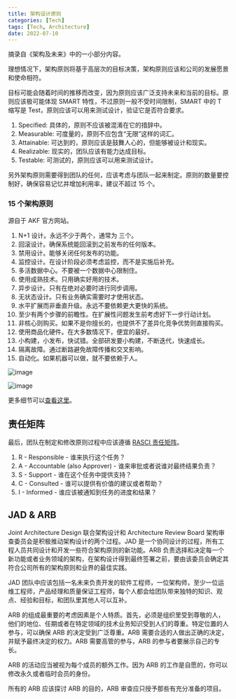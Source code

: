 ```yaml
---
title: 架构设计原则
categories: [Tech]
tags: [Tech, Architecture]
date: 2022-07-10
---
```


摘录自《架构及未来》中的一小部分内容。

理想情况下，架构原则将基于高层次的目标决策，架构原则应该和公司的发展愿景和使命相符。

目标可能会随着时间的推移而改变，因为原则应该广泛支持未来和当前的目标。原则应该极可能体现 SMART 特性，不过原则一般不受时间限制，SMART 中的 T 缩写是 Test，原则应该可以用来测试设计，验证它是否符合要求。

1. Specified: 具体的，原则不应该被混淆在它的措辞中。
2. Measurable: 可度量的，原则不应包含“无限”这样的词汇。
3. Attainable: 可达到的，原则应该是鼓舞人心的，但能够被设计和现实。
4. Realizable: 现实的，团队应该有能力达成目标。
5. Testable: 可测试的，原则应该可以用来测试设计。

另外架构原则需要得到团队的任何，应该考虑与团队一起来制定。原则的数量要控制好，确保容易记忆并增加利用率，建议不超过 15 个。

### 15 个架构原则

源自于 AKF 官方网站。

1. N+1 设计。永远不少于两个，通常为 三个。
2. 回滚设计。确保系统能回滚到之前发布的任何版本。
3. 禁用设计。能够关闭任何发布的功能。
4. 监控设计。在设计阶段必须考虑监控，而不是实施后补充。
5. 多活数据中心。不要被一个数据中心限制住。
6. 使用成熟技术。只用确实好用的技术。
7. 异步设计。只有在绝对必要时进行同步调用。
8. 无状态设计。只有业务确实需要时才使用状态。
9. 水平扩展而非垂直升级。永远不要依赖更大更快的系统。
10. 至少有两个步骤的前瞻性。在扩展性问题发生前考虑好下一步行动计划。
11. 非核心则购买。如果不是你擅长的，也提供不了差异化竞争优势则直接购买。
12. 使用商品化硬件。在大多数情况下，便宜的最好。
13. 小构建，小发布，快试错。全部研发要小构建，不断迭代，快速成长。
14. 隔离故障。通过断路避免故障传播和交叉影响。
15. 自动化。如果机器可以做，就不要依赖于人。

![image](https://image.tobyqin.cn/202207112234523.png)

![image](https://image.tobyqin.cn/202207112234113.png)

更多细节可以[查看这里](https://akfpartners.com/growth-blog/role-of-architectural-principles-in-software-development-and-systems-develo)。

## 责任矩阵

最后，团队在制定和修改原则过程中应该遵循 [RASCI 责任矩阵](https://en.wikipedia.org/wiki/Responsibility_assignment_matrix)。

1. R - Responsible - 谁来执行这个任务？
2. A - Accountable (also Approver) - 谁来审批或者说谁对最终结果负责？
3. S - Support - 谁在这个任务中提供支持？
4. C - Consulted - 谁可以提供有价值的建议或者帮助？
5. I - Informed - 谁应该被通知到任务的进度和结果？

## JAD & ARB

Joint Architecture Design 联合架构设计和 Architecture Review Board 架构审查委员会是积极推动架构设计的两个过程。JAD 是一个协同设计的过程，所有工程人员共同设计和开发一些符合架构原则的新功能。ARB 负责选择和决定每一个新功能或者业务领域的架构，在架构设计得到最终签署之前，要由该委员会确定其符合公司所有的架构原则和业界的最佳实践。

JAD 团队中应该包括一名未来负责开发的软件工程师，一位架构师，至少一位运维工程师，产品经理和质量保证工程师，每个人都会给团队带来独特的知识、观点、经验和目标，和团队里其他人可以互补。

ARB 的组成最重要的考虑因素是个人特质。首先，必须是组织里受到尊敬的人，他们的地位、任期或者在特定领域的技术业务知识受到人们的尊重。特定位置的人参与，可以确保 ARB 的决定受到广泛尊重。ARB 需要合适的人做出正确的决定，并赋予最终决定的权力。ARB 需要高管的参与，ARB 的参与者要展示自己的专长。

ARB 的活动应当被视为每个成员的额外工作。因为 ARB 的工作是自愿的，你可以修改永久或者临时会员的身份。

所有的 ARB 应该探讨 ARB 的目的，ARB 审查应只授予那些有充分准备的项目。
